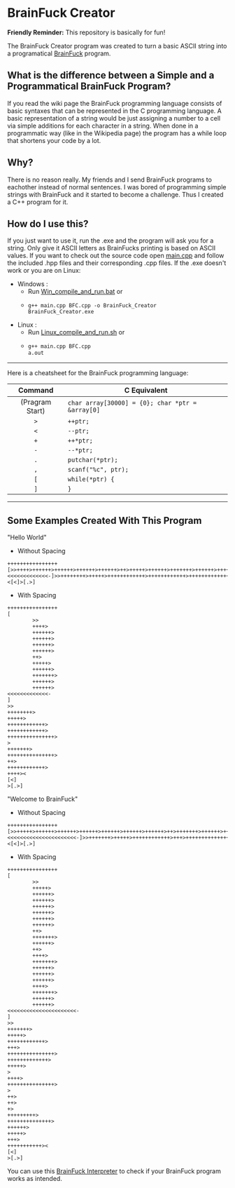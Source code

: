 # BrainFuck Creator 

**Friendly Reminder:** This repository is basically for fun!

The BrainFuck Creator program was created to turn a basic ASCII string into a programatical [BrainFuck](https://wikipedia.org/wiki/Brainfuck) program.

## What is the difference between a Simple and a Programmatical BrainFuck Program?
If you read the wiki page the BrainFuck programming language consists of basic syntaxes that can be represented in the C programming language. A basic representation of a string would be just assigning a number to a cell via simple additions for each character in a string. When done in a programmatic way (like in the Wikipedia page) the program has a while loop that shortens your code by a lot. 

## Why?
There is no reason really. My friends and I send BrainFuck programs to eachother instead of normal sentences. I was bored of programming simple strings with BrainFuck and it started to become a challenge. Thus I created a C++ program for it.

## How do I use this?
If you just want to use it, run the .exe and the program will ask you for a string. Only give it ASCII letters as BrainFucks printing is based on ASCII values. If you want to check out the source code open [main.cpp](/main.cpp) and follow the included .hpp files and their corresponding .cpp files. If the .exe doesn't work or you are on Linux:
* Windows :
  * Run [Win_compile_and_run.bat](/Win_compile_and_run.bat) or
  * ```batch
    g++ main.cpp BFC.cpp -o BrainFuck_Creator
    BrainFuck_Creator.exe
    ```
* Linux :
  * Run [Linux_compile_and_run.sh](/Linux_compile_and_run.sh) or
  * ```bash
    g++ main.cpp BFC.cpp
    a.out
    ``` 

----
Here is a cheatsheet for the BrainFuck programming language:

|     Command     | C Equivalent                                     |
| :-------------: | ------------------------------------------------ |
| (Pragram Start) | `char array[30000] = {0}; char *ptr = &array[0]` |
|       `>`       | `++ptr;`                                         |
|       `<`       | `--ptr;`                                         |
|       `+`       | `++*ptr;`                                        |
|       `-`       | `--*ptr;`                                        |
|       `.`       | `putchar(*ptr);`                                 |
|       `,`       | `scanf("%c", ptr);`                              |
|       `[`       | `while(*ptr) {`                                  |
|       `]`       | `}`                                              |

----

## Some Examples Created With This Program

"Hello World"

* Without Spacing

```
++++++++++++++++[>>++++>++++++>++++++>++++++>++++++>++>+++++>++++++>+++++++>++++++>++++++><<<<<<<<<<<<<-]>>++++++++>+++++>++++++++++++>++++++++++++>+++++++++++++++>>+++++++>+++++++++++++++>++>++++++++++++>++++><[<]>[.>]
```
* With Spacing
```
++++++++++++++++
[
        >>
        ++++>
        ++++++>
        ++++++>
        ++++++>
        ++++++>
        ++>
        +++++>
        ++++++>
        +++++++>
        ++++++>
        ++++++>
<<<<<<<<<<<<<-
]
>>
++++++++>
+++++>
++++++++++++>
++++++++++++>
+++++++++++++++>
>
+++++++>
+++++++++++++++>
++>
++++++++++++>
++++><
[<]
>[.>]
```

"Welcome to BrainFuck"

* Without Spacing

```
++++++++++++++++[>>+++++>++++++>++++++>++++++>++++++>++++++>++++++>++>+++++++>++++++>++>++++>+++++++>++++++>++++++>++++++>++++>+++++++>++++++>++++++><<<<<<<<<<<<<<<<<<<<<<-]>>+++++++>+++++>++++++++++++>+++>+++++++++++++++>+++++++++++++>+++++>>++++>+++++++++++++++>>++>++>+>+++++++++>++++++++++++++>++++++>+++++>+++>+++++++++++><[<]>[.>]
```
* With Spacing
```
++++++++++++++++
[
        >>
        +++++>
        ++++++>
        ++++++>
        ++++++>
        ++++++>
        ++++++>
        ++++++>
        ++>
        +++++++>
        ++++++>
        ++>
        ++++>
        +++++++>
        ++++++>
        ++++++>
        ++++++>
        ++++>
        +++++++>
        ++++++>
        ++++++>
<<<<<<<<<<<<<<<<<<<<<<-
]
>>
+++++++>
+++++>
++++++++++++>
+++>
+++++++++++++++>
+++++++++++++>
+++++>
>
++++>
+++++++++++++++>
>
++>
++>
+>
+++++++++>
++++++++++++++>
++++++>
+++++>
+++>
+++++++++++><
[<]
>[.>]
```

You can use this [BrainFuck Interpreter](https://simplexshotz.github.io/BrainFuckInterpreter/) to check if your BrainFuck program works as intended. 